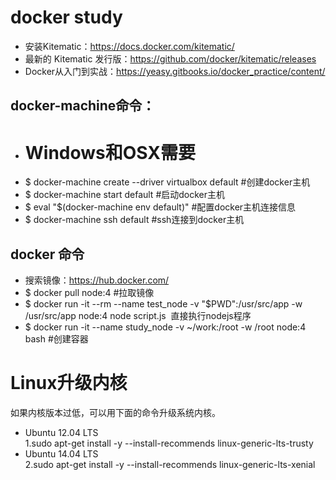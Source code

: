 # docker study

- 安装Kitematic：https://docs.docker.com/kitematic/ 
- 最新的 Kitematic 发行版：https://github.com/docker/kitematic/releases
- Docker从入门到实战：https://yeasy.gitbooks.io/docker_practice/content/

>>>

## docker-machine命令：

- # Windows和OSX需要
- $ docker-machine create --driver virtualbox default #创建docker主机
- $ docker-machine start default #启动docker主机
- $ eval "$(docker-machine env default)" #配置docker主机连接信息
- $ docker-machine ssh default #ssh连接到docker主机

## docker 命令

- 搜索镜像：https://hub.docker.com/
- $ docker pull node:4 #拉取镜像
- $ docker run -it --rm --name test_node -v "$PWD":/usr/src/app -w /usr/src/app node:4 node script.js 
  直接执行nodejs程序
- $ docker run -it --name study_node -v ~/work:/root -w /root node:4 bash  #创建容器


>>>

# Linux升级内核

如果内核版本过低，可以用下面的命令升级系统内核。

- Ubuntu 12.04 LTS  
1.sudo apt-get install -y --install-recommends linux-generic-lts-trusty  
- Ubuntu 14.04 LTS  
2.sudo apt-get install -y --install-recommends linux-generic-lts-xenial  

